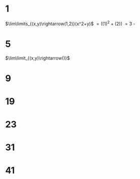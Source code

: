 # 1

$\lim\limits_{(x,y)\rightarrow(1,2)}(x^2+y)$
$=((1)^2+(2))$
$=3$
$\square$

# 5

$\lim\limit_{(x,y)\rightarrow()}$

# 9

# 19

# 23

# 31

# 41
